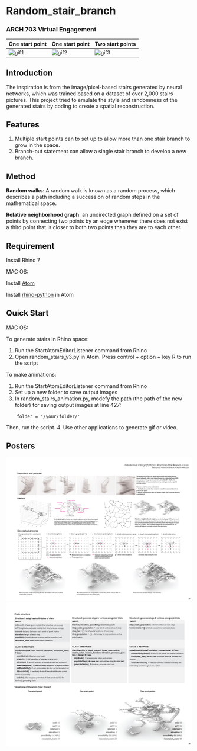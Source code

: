 # Random_stair_branch
### ARCH 703 Virtual Engagement
| One start point  | One start point | Two start points |
| ---------------- | --------------- | ---------------- |
![gif1](poster/1_0-4_10.gif) | ![gif2](poster/1_0-8_25.gif) | ![gif3](poster/2_0-6_40.gif)

## Introduction
The inspiration is from the image/pixel-based stairs generated by neural networks, which was trained based on a dataset of over 2,000 stairs pictures. This project tried to emulate the style and randomness of the generated stairs by coding to create a spatial reconstruction.

## Features
1. Multiple start points can to set up to allow more than one stair branch to grow in the space.
2. Branch-out statement can allow a single stair branch to develop a new branch.

## Method
**Random walks**: A random walk is known as a random process, which describes a path including a succession of random steps in the mathematical space.

**Relative neighborhood graph**: an undirected graph defined on a set of points by connecting two points by an edge whenever there does not exist a third point that is closer to both two points than they are to each other.

## Requirement
Install Rhino 7

MAC OS:

Install [Atom](https://flight-manual.atom.io/getting-started/sections/installing-atom/)

Install [rhino-python](https://atom.io/packages/rhino-python) in Atom

## Quick Start
MAC OS:

To generate stairs in Rhino space:
1. Run the StartAtomEditorListener command from Rhino
2. Open random_stairs_v3.py in Atom. Press control + option + key R to run the script

To make animations:
1. Run the StartAtomEditorListener command from Rhino
2. Set up a new folder to save output images
3. In random_stairs_animation.py, modefy the path (the path of the new folder) for saving output images at line 427:
```
    folder = '/your/folder/'
```  
Then, run the script.
4. Use other applications to generate gif or video.

## Posters
![poster1](poster/poster1.jpg)
![poster2](poster/poster2.jpg)
